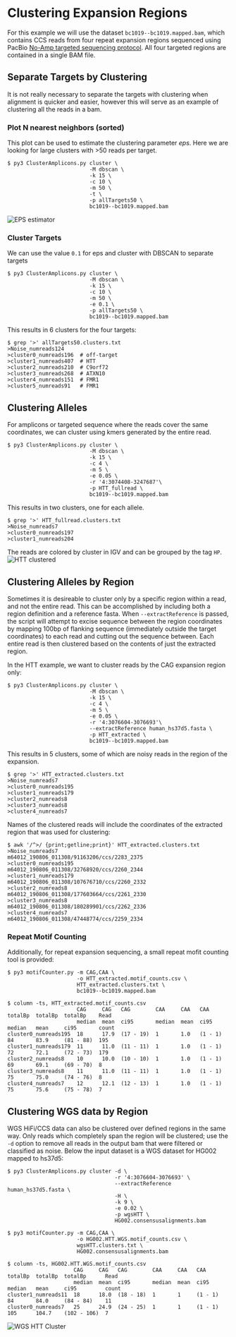 # Clustering Expansion Regions

For this example we will use the dataset `bc1019--bc1019.mapped.bam`, which contains CCS reads from four repeat expansion regions sequenced using PacBio [No-Amp targeted sequencing protocol](https://www.pacb.com/applications/targeted-sequencing/no-amp-targeted-sequencing/).  All four targeted regions are contained in a single BAM file.

## Separate Targets by Clustering
It is not really necessary to separate the targets with clustering when alignment is quicker and easier, however this will serve as an example of clustering all the reads in a bam.

### Plot N nearest neighbors (sorted)
This plot can be used to estimate the clustering parameter *eps*.  Here we are looking for large clusters with >50 reads per target.

    $ py3 ClusterAmplicons.py cluster \
                              -M dbscan \
                              -k 15 \     
                              -c 10 \
                              -m 50 \ 
                              -t \
                              -p allTargets50 \
                              bc1019--bc1019.mapped.bam

![EPS estimator](https://github.com/PacificBiosciences/pbampliconclustering/blob/master/examples/no_amp/allTargets50.eps_estimator.png)

### Cluster Targets
We can use the value `0.1` for eps and cluster with DBSCAN to separate targets

    $ py3 ClusterAmplicons.py cluster \
                              -M dbscan \
                              -k 15 \
                              -c 10 \
                              -m 50 \
                              -e 0.1 \
                              -p allTargets50 \
                              bc1019--bc1019.mapped.bam

This results in 6 clusters for the four targets:

    $ grep '>' allTargets50.clusters.txt 
    >Noise_numreads124
    >cluster0_numreads196  # off-target
    >cluster1_numreads407  # HTT
    >cluster2_numreads210  # C9orf72
    >cluster3_numreads268  # ATXN10 
    >cluster4_numreads151  # FMR1
    >cluster5_numreads91   # FMR1

## Clustering Alleles
For amplicons or targeted sequence where the reads cover the same coordinates, we can cluster using kmers generated by the entire read.  
    
    $ py3 ClusterAmplicons.py cluster \
                              -M dbscan \
                              -k 15 \
                              -c 4 \
                              -m 5 \
                              -e 0.05 \
                              -r '4:3074408-3247687'\
                              -p HTT_fullread \
                              bc1019--bc1019.mapped.bam

This results in two clusters, one for each allele.

    $ grep '>' HTT_fullread.clusters.txt 
    >Noise_numreads7
    >cluster0_numreads197
    >cluster1_numreads204

The reads are colored by cluster in IGV and can be grouped by the tag `HP`.
![HTT clustered](https://github.com/PacificBiosciences/pbampliconclustering/blob/master/examples/no_amp/HTT_clustered.png)

## Clustering Alleles by Region
Sometimes it is desireable to cluster only by a specific region within a read, and not the entire read.  This can be accomplished by including both a region definition and a reference fasta.  When `--extractReference` is passed, the script will attempt to excise sequence between the region coordinates by mapping 100bp of flanking sequence (immediately outside the target coordinates) to each read and cutting out the sequence between.  Each entire read is then clustered based on the contents of just the extracted region.  

In the HTT example, we want to cluster reads by the CAG expansion region only:

    $ py3 ClusterAmplicons.py cluster \
                              -M dbscan \
                              -k 15 \
                              -c 4 \
                              -m 5 \
                              -e 0.05 \
                              -r '4:3076604-3076693'\
                              --extractReference human_hs37d5.fasta \
                              -p HTT_extracted \
                              bc1019--bc1019.mapped.bam

This results in 5 clusters, some of which are noisy reads in the region of the expansion.

    $ grep '>' HTT_extracted.clusters.txt 
    >Noise_numreads7
    >cluster0_numreads195
    >cluster1_numreads179
    >cluster2_numreads8
    >cluster3_numreads8
    >cluster4_numreads7

Names of the clustered reads will include the coordinates of the extracted region that was used for clustering:

    $ awk '/^>/ {print;getline;print}' HTT_extracted.clusters.txt
    >Noise_numreads7
    m64012_190806_011308/91163206/ccs/2283_2375
    >cluster0_numreads195
    m64012_190806_011308/32768920/ccs/2260_2344
    >cluster1_numreads179
    m64012_190806_011308/107676710/ccs/2260_2332
    >cluster2_numreads8
    m64012_190806_011308/177603664/ccs/2261_2330
    >cluster3_numreads8
    m64012_190806_011308/180289901/ccs/2262_2336
    >cluster4_numreads7
    m64012_190806_011308/47448774/ccs/2259_2334

### Repeat Motif Counting

Additionally, for repeat expansion sequencing, a small repeat mofit counting tool is provided:

    $ py3 motifCounter.py -m CAG,CAA \
                          -o HTT_extracted.motif_counts.csv \
                          HTT_extracted.clusters.txt \
                          bc1019--bc1019.mapped.bam
    
    $ column -ts, HTT_extracted.motif_counts.csv
                          CAG     CAG   CAG        CAA     CAA   CAA      totalBp  totalBp  totalBp    Read
                          median  mean  ci95       median  mean  ci95     median   mean     ci95       count
    cluster0_numreads195  18      17.9  (17 - 19)  1       1.0   (1 - 1)  84       83.9     (81 - 88)  195
    cluster1_numreads179  11      11.0  (11 - 11)  1       1.0   (1 - 1)  72       72.1     (72 - 73)  179
    cluster2_numreads8    10      10.0  (10 - 10)  1       1.0   (1 - 1)  69       69.1     (69 - 70)  8
    cluster3_numreads8    11      11.0  (11 - 11)  1       1.0   (1 - 1)  75       75.0     (74 - 76)  8
    cluster4_numreads7    12      12.1  (12 - 13)  1       1.0   (1 - 1)  75       75.6     (75 - 78)  7

## Clustering WGS data by Region
WGS HiFi/CCS data can also be clustered over defined regions in the same way.  Only reads which completely span the region will be clustered; use the  `-d` option to remove all reads in the output bam that were filtered or classified as noise.  Below the input dataset is a WGS dataset for HG002 mapped to hs37d5:

    $ py3 ClusterAmplicons.py cluster -d \
                                      -r '4:3076604-3076693' \
                                      --extractReference human_hs37d5.fasta \
                                      -H \
                                      -k 9 \
                                      -e 0.02 \
                                      -p wgsHTT \
                                      HG002.consensusalignments.bam 

    $ py3 motifCounter.py -m CAG,CAA \
                          -o HG002.HTT.WGS.motif_counts.csv \
                          wgsHTT.clusters.txt \
                          HG002.consensusalignments.bam

    $ column -ts, HG002.HTT.WGS.motif_counts.csv 
                         CAG     CAG   CAG        CAA     CAA   CAA      totalBp  totalBp  totalBp      Read
                         median  mean  ci95       median  mean  ci95     median   mean     ci95         count
    cluster1_numreads11  18      18.0  (18 - 18)  1       1     (1 - 1)  84       84.0     (84 - 84)    11
    cluster0_numreads7   25      24.9  (24 - 25)  1       1     (1 - 1)  105      104.7    (102 - 106)  7

![WGS HTT Cluster](https://github.com/PacificBiosciences/pbampliconclustering/blob/master/examples/no_amp/wgsHTT_igv.png)









